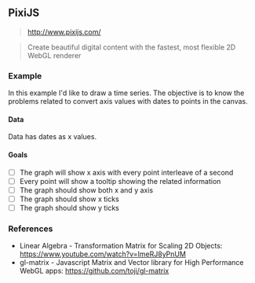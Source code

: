 ## PixiJS

> http://www.pixijs.com/

> Create beautiful digital content with the fastest, most flexible 2D
> WebGL renderer

### Example

In this example I'd like to draw a time series. The objective is to
know the problems related to convert axis values with dates to points
in the canvas.

#### Data

Data has dates as x values.

#### Goals

- [ ] The graph will show x axis with every point interleave of a second
- [ ] Every point will show a tooltip showing the related information
- [ ] The graph should show both x and y axis
- [ ] The graph should show x ticks
- [ ] The graph should show y ticks

### References

- Linear Algebra - Transformation Matrix for Scaling 2D Objects: https://www.youtube.com/watch?v=ImeRJ8yPnUM
- gl-matrix - Javascript Matrix and Vector library for High Performance WebGL apps: https://github.com/toji/gl-matrix
